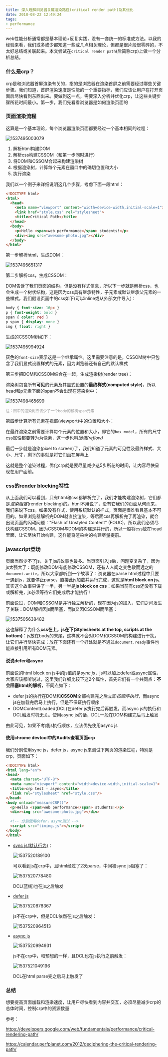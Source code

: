 ```yaml
---
title: 深入理解浏览器关键渲染路径(critical render path)及其优化
date: 2018-08-22 12:49:24
tags: 
- performance
---
```


web性能分析通常都是基本理论+反复实践，没有一套统一的标准或方法。以我的经验来看，我们或多或少都知道一些或几点相关理论，但都是很片段很零碎的，不太好总结或关联起来。本文尝试在`critical render path`(后简称crp)上做一个分析总结。

### 什么是crp？

crp是和浏览器首屏渲染有关的，指的是浏览器在渲染首屏之前需要经过哪些关键步骤。我们知道，首屏渲染速度是性能的一个重要指标，我们应该让用户在打开页面后尽快看到东西出来。要做到这一点，需要深入分析并优化crp，让这些关键步骤所花时间最小。第一步，我们先看看浏览器是如何渲染页面的

### 页面渲染流程

这算是一个基本理论，每个浏览器渲染页面都要经过一个基本相同的过程：

![1537495003079](../images/1537495003079.png)

1. 解析html构建DOM
2. 解析css构建CSSOM（和第一步同时进行）
3. 将DOM和CSSOM合起来构建渲染树
4. 根据渲染树，计算每个元素在窗口中的确切位置和大小
5. 执行渲染

我们以一个例子来详细说明这几个步骤，考虑下面一段html：

```html
<!DOCTYPE html>
<html>
  <head>
    <meta name="viewport" content="width=device-width,initial-scale=1">
    <link href="style.css" rel="stylesheet">
    <title>Critical Path</title>
  </head>
  <body>
    <p>Hello <span>web performance</span> students!</p>
    <div><img src="awesome-photo.jpg"></div>
  </body>
</html>
```

第一步解析html，生成DOM：

![1537495651317](../images/1537495651317.png)

第二步解析css，生成CSSOM：

DOM告诉了我们页面的结构，但是没有样式信息，所以下一步就是解析css，也会生成一个树状结构，这是因为css具有继承特性，子元素或默认继承父元素的一些样式，我们假设页面中的css如下(可以inline或从外部文件导入)：

```css
body { font-size: 16px }
p { font-weight: bold }
span { color: red }
p span { display: none }
img { float: right }
```

生成的CSSOM树如下：

![1537495994924](../images/1537495994924.png)

灰色的`font-size`表示这是一个继承属性。这里需要注意的是，CSSOM树中只包含了我们显式设置样式的元素，因为浏览器还有自己的默认样式

第三步把DOM和CSSOM结合在一起，生成渲染树(render tree)：

渲染树包含所有**可见**的元素及其显式设置的**最终样式(computed style)**，所以head和p元素下面的span不会出现在渲染树中：

![1537498465699](../images/1537498465699.png)

<span style="color: #999999;font-size:12px">注：图中的渲染树应该少了一个body的植树span元素</span>

第四步计算所有元素在视窗(viewport)中的位置和大小：

在最终渲染之前需要计算每个元素的位置和大小，即它的`box model`，所有的尺寸css属性都要转为为像素，这一步也叫*回流(reflow)*

最后一步就是渲染(pixel to screen)了，我们知道了元素的可见性及最终样式、大小、尺寸，剩下的事就是将它们画在屏幕上

这就是整个渲染过程，优化crp就是要尽量减少这5步所花的时间，让内容尽快呈现在用户面前。

### css的render blocking特性

从上面我们可以看到，只有html和css都解析完了，我们才能构建渲染树，它们都是*渲染阻塞*(render blocking)的。html不用说了，没有它我们的页面从何而来，我们来说下css。如果没有样式，使用系统默认的样式，页面是很难看且基本不可用的。如果浏览器解析完DOM就直接渲染，等后面css再解析完了再渲染，就会出现页面的闪动问题："Flash of Unstyled Content" (FOUC)，所以我们必须尽快构建CSSOM。因为CSSOM与DOM的构建是并行的，所以一般将css放在head里面，让它尽快开始构建，这样能将渲染树的构建尽量提前。

### javascript登场

页面当然少不了js，关于js的故事也最多。当页面引入js后，问题变复杂了，因为js太强大了：既能修改DOM有能修改CSSOM，还有人人闻之变色敬而远之的`document.write`，所以大家都听到一个故事了：浏览器在parse html过程中只要一遇到js，就要停止parse，直接此js加载并运行完成，这就是**html block on js**。其实这个故事只讲了一半，另一半是**js block on css**：如果当前有css还没有下载或解析完，js必须等待它们完成后才能执行！

前面说过，DOM和CSSOM是并行独立解析的，现在因为js的加入，它们之间发生了关联：DOM解析因js而阻塞，而js又因CSSOM而阻塞：

![1537505638482](../images/1537505638482.png)

这也解释了为什么**css在上，js在下(Stylesheets at the top, scripts at the bottom)**：js放在body的末尾，这样就不会对DOM和CSSOM的构建进行干扰，让它们并行尽快完成；放在下面还有一个好处就是不通过`document.ready`事件也能直接引用所有DOM元素。

#### 说说defer和async

前面说的html block on js中的js值的是*sync js*，js可以加上defer或async属性，大家应该都听说过，这里我们详细比较下这2个属性，首先它们有一个共同点：**不会阻塞html的解析**，不同点如下：

- defer js的执行在DOM和**CSSOM**全部构建完之后立即*按顺序执行*，而async js在加载完后马上执行，但是不保证执行顺序
- DOMContentLoaded(DCL)在defer js执行完后再触发，而async js的执行和DCL触发时机无关。使用async js的话，DCL一般在DOM构建完后马上触发

由此可见，如果不考虑js执行顺序，应该优先使用async js

#### 使用chrome devtool中的Audits查看页面crp

我们分别使用sync js，defer js，async js来测试下网页的渲染过程，特别是crp，页面如下：

```html
<!DOCTYPE html>
<html lang="en">
<head>
  <meta charset="UTF-8">
  <meta name="viewport" content="width=device-width,initial-scale=1">
  <title>crp test - async</title>
  <link rel="stylesheet" href="style.css"/>
</head>
<body onload="measureCRP()">
  <p>Hello <span>web performance</span> students!</p>
  <div><img src="awesome-photo.jpg"></div>
    
  <!-- 分别使用defer，async测试 -->
  <script src="timing.js"></script>
</body>
</html>
```

- [sync js(默认行为)](../labs/crp-test-sync.html)：

  ![1537520189100](../images/1537520189100.png)

  可以看到js在crp中，且html经过了2次parse，中间被sync js阻塞了：

  ![1537520778480](../images/1537520778480.png)

  DCL(蓝线)也在js之后触发

- [defer js](../labs/crp-test-defer.html)

  ![1537520878367](../images/1537520878367.png)

  js不在crp中，但是DCL依然在js之后触发：

  ![1537520964513](../images/1537520964513.png)

- [async js](../labs/crp-test-async.html)

  ![1537520994931](../images/1537520994931.png)

  js不在crp中，和预想的一样，且DCL也在js执行之前触发：

  ![1537521049196](../images/1537521049196.png)

  DCL在html parse完之后马上触发了

### 总结

想要提高页面加载和渲染速度，让用户尽快看到内容并交互，必须尽量减少crp的总体时间，控制crp中的资源数量

参考：

https://developers.google.com/web/fundamentals/performance/critical-rendering-path/

https://calendar.perfplanet.com/2012/deciphering-the-critical-rendering-path/
